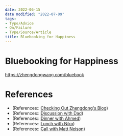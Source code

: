 ```yaml
---
date: 2022-06-15
date modified: "2022-07-09"
tags:
- Type/Advice
- On/Failure
- Type/Source/Article
title: Bluebooking for Happiness
---
```


# Bluebooking for Happiness
https://zhengdongwang.com/bluebook

# References
- (References:: [Checking Out Zhengdong's Blog](dayone://view?entryId=DD33A9A731854406A25B4C7EEEA8F945))
- (References:: [Discussion with Dad](dayone://view?entryId=89CAB62DA7E0476084F851C07DFA2CC4))
- (References:: [Dinner with Ahmed](dayone://view?entryId=FDDD17304108467CBAC9C7B556301E63))
- (References:: [Lunch with Niko](dayone://view?entryId=3D2B9D7A97E94E3E9BB0455C1F6E1323))
- (References:: [Call with Matt Neison](dayone://view?entryId=530074C319F54D1E8E661412334EBBE6))
